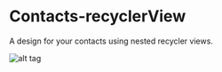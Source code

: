 # Contacts-recyclerView

A design for your contacts using nested recycler views.

![alt tag](https://github.com/Jhuku/Contacts-recyclerView/blob/master/device-2017-01-25-181426.png)



